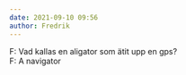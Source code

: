 ```yaml
---
date: 2021-09-10 09:56
author: Fredrik
---
```

F: Vad kallas en aligator som ätit upp en gps?   
F: A navigator   
